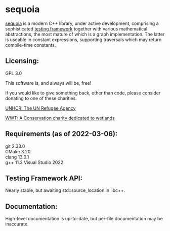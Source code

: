 # sequoia

[sequoia](https://ojrosten.github.io/sequoia/html/index.html) is a modern C++ library,
under active development, comprising a sophisticated
[testing framework](https://ojrosten.github.io/sequoia/html/dc/d92/testframeworkpage.html)
together with various mathematical abstractions, the most mature of which is a graph implementation.
The latter is useable in constant expressions, supporting traversals which may return compile-time constants.

## Licensing:

GPL 3.0

This software is, and always will be, free!

If you would like to give something back, other than code, please consider donating to one
of these charities.

[UNHCR: The UN Refugee Agency](https://www.unhcr.org)

[WWT: A Conservation charity dedicated to wetlands](https://www.wwt.org.uk/)

## Requirements (as of 2022-03-06):

git 2.33.0  
CMake 3.20  
clang 13.0.1  
g++ 11.3
Visual Studio 2022  

## Testing Framework API:

Nearly stable, but awaiting std::source_location in libc++.

## Documentation:

High-level documentation is up-to-date, but per-file documentation may be inaccurate.

